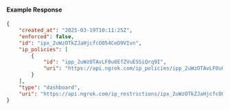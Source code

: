 <!-- Code generated for API Clients. DO NOT EDIT. -->

#### Example Response

```json
{
	"created_at": "2025-03-19T10:11:25Z",
	"enforced": false,
	"id": "ipx_2uWzOTkZJaHjcfcO054CeD9VIvn",
	"ip_policies": [
		{
			"id": "ipp_2uWzOTAvLF0u0EfZVuESSiQrq9I",
			"uri": "https://api.ngrok.com/ip_policies/ipp_2uWzOTAvLF0u0EfZVuESSiQrq9I"
		}
	],
	"type": "dashboard",
	"uri": "https://api.ngrok.com/ip_restrictions/ipx_2uWzOTkZJaHjcfcO054CeD9VIvn"
}
```
